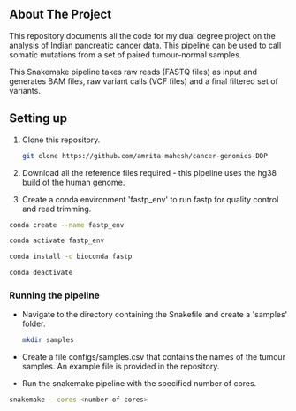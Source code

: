 
<!-- ABOUT -->
## About The Project

This repository documents all the code for my dual degree project on the analysis of Indian pancreatic cancer data. This pipeline can be used to call somatic mutations from a set of paired tumour-normal samples. 

This Snakemake pipeline takes raw reads (FASTQ files) as input and generates BAM files, raw variant calls (VCF files) and a final filtered set of variants. 


<!-- Setting up -->
## Setting up

1. Clone this repository.

   ```sh
   git clone https://github.com/amrita-mahesh/cancer-genomics-DDP
   ```
2. Download all the reference files required - this pipeline uses the hg38 build of the human genome.

3. Create a conda environment 'fastp_env' to run fastp for quality control and read trimming.

```sh
conda create --name fastp_env

conda activate fastp_env

conda install -c bioconda fastp

conda deactivate
```

### Running the pipeline

* Navigate to the directory containing the Snakefile and create a 'samples' folder.

  ```sh
  mkdir samples
  
  ```
  
* Create a file configs/samples.csv that contains the names of the tumour samples. An example file is provided in the repository.

* Run the snakemake pipeline with the specified number of cores.

```sh
snakemake --cores <number of cores> 
```

